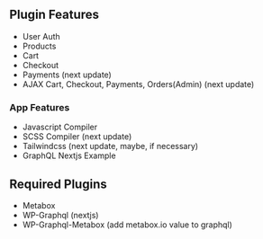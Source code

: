 ## Plugin Features

- User Auth
- Products
- Cart
- Checkout
- Payments (next update)
- AJAX Cart, Checkout, Payments, Orders(Admin) (next update)

### App Features

- Javascript Compiler
- SCSS Compiler (next update)
- Tailwindcss (next update, maybe, if necessary)
- GraphQL Nextjs Example

## Required Plugins

- Metabox
- WP-Graphql (nextjs)
- WP-Graphql-Metabox (add metabox.io value to graphql)
